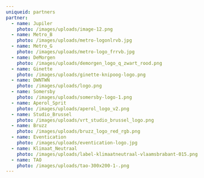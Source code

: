 ```yaml
---
uniqueid: partners
partner:
  - name: Jupiler
    photo: /images/uploads/image-12.png
  - name: Metro_B
    photo: /images/uploads/metro-logonlrvb.jpg
  - name: Metro_G
    photo: /images/uploads/metro-logo_frrvb.jpg
  - name: DeMorgen
    photo: /images/uploads/demorgen_logo_q_zwart_rood.png
  - name: Ginette
    photo: /images/uploads/ginette-knipoog-logo.png
  - name: DWNTWN
    photo: /images/uploads/logo.png
  - name: Somersby
    photo: /images/uploads/somersby-logo-1.png
  - name: Aperol_Sprit
    photo: /images/uploads/aperol_logo_v2.png
  - name: Studio_Brussel
    photo: /images/uploads/vrt_studio_brussel_logo.png
  - name: Bruzz
    photo: /images/uploads/bruzz_logo_red_rgb.png
  - name: Eventication
    photo: /images/uploads/eventication-logo.jpg
  - name: Klimaat_Neutraal
    photo: /images/uploads/label-klimaatneutraal-vlaamsbrabant-015.png
  - name: TAO
    photo: /images/uploads/tao-300x200-1-.png
---
```


